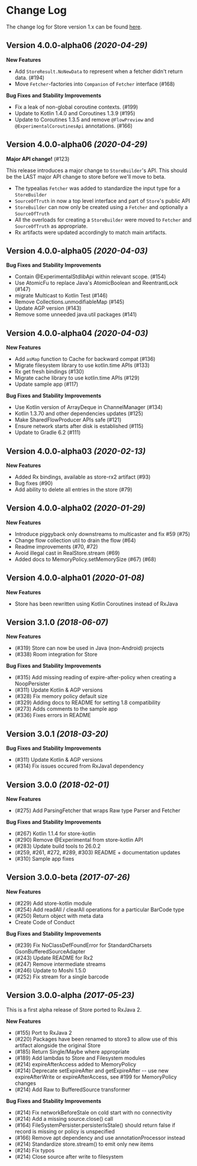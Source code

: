 Change Log
==========

The change log for Store version 1.x can be found [here](https://github.com/NYTimes/Store/blob/develop/CHANGELOG.md).

Version 4.0.0-alpha06 *(2020-04-29)*
----------------------------
**New Features**
* Add `StoreResult.NoNewData` to represent when a fetcher didn't return data. (#194)
* Move `Fetcher`-factories into `Companion` of `Fetcher` interface (#168)

**Bug Fixes and Stability Improvements**
* Fix a leak of non-global coroutine contexts. (#199)
* Update to Kotlin 1.4.0 and Coroutines 1.3.9 (#195)
* Update to Coroutines 1.3.5 and remove `@FlowPreview` and `@ExperimentalCoroutinesApi` annotations. (#166)

Version 4.0.0-alpha06 *(2020-04-29)*
----------------------------
**Major API change!** (#123)

This release introduces a major change to `StoreBuilder`'s API. This should be the LAST major API change to store before we'll move to beta.
* The typealias `Fetcher` was added to standardize the input type for a `StoreBuilder`
* `SourceOfTruth` in now a top level interface and part of `Store`'s public API
* `StoreBuilder` can now only be created using a `Fetcher` and optionally a `SourceOfTruth`
* All the overloads for creating a `StoreBuilder` were moved to `Fetcher` and `SourceOfTruth` as appropriate.
* Rx artifacts were updated accordingly to match main artifacts.

Version 4.0.0-alpha05 *(2020-04-03)*
----------------------------

**Bug Fixes and Stability Improvements**
* Contain @ExperimentalStdlibApi within relevant scope. (#154)
* Use AtomicFu to replace Java's AtomicBoolean and ReentrantLock (#147)
* migrate Multicast to Kotlin Test (#146)
* Remove Collections.unmodifiableMap (#145)
* Update AGP version (#143)
* Remove some unneeded java.util packages (#141)

Version 4.0.0-alpha04 *(2020-04-03)*
----------------------------

**New Features**
* Add `asMap` function to Cache for backward compat (#136)
* Migrate filesystem library to use kotlin.time APIs (#133)
* Rx get fresh bindings (#130)
* Migrate cache library to use kotlin.time APIs (#129)
* Update sample app (#117)

**Bug Fixes and Stability Improvements**
* Use Kotlin version of ArrayDeque in ChannelManager (#134)
* Kotlin 1.3.70 and other dependencies updates (#125)
* Make SharedFlowProducer APIs safe (#121)
* Ensure network starts after disk is established (#115)
* Update to Gradle 6.2 (#111)

Version 4.0.0-alpha03 *(2020-02-13)*
----------------------------

**New Features**
* Added Rx bindings, available as store-rx2 artifact (#93)
* Bug fixes (#90)
* Add ability to delete all entries in the store (#79)

Version 4.0.0-alpha02 *(2020-01-29)*
----------------------------

**New Features**
* Introduce piggyback only downstreams to multicaster and fix #59 (#75)
* Change flow collection util to drain the flow (#64)
* Readme improvements (#70, #72)
* Avoid illegal cast in RealStore.stream (#69)
* Added docs to MemoryPolicy.setMemorySize (#67) (#68)

Version 4.0.0-alpha01 *(2020-01-08)*
----------------------------

**New Features**
* Store has been rewritten using Kotlin Coroutines instead of RxJava

Version 3.1.0 *(2018-06-07)*
----------------------------

**New Features**

* (#319) Store can now be used in Java (non-Android) projects
* (#338) Room integration for Store

**Bug Fixes and Stability Improvements**

* (#315) Add missing reading of expire-after-policy when creating a NoopPersister
* (#311) Update Kotlin & AGP versions
* (#328) Fix memory policy default size
* (#329) Adding docs to README for setting 1.8 compatibility
* (#273) Adds comments to the sample app
* (#336) Fixes errors in README

Version 3.0.1 *(2018-03-20)*
----------------------------

**Bug Fixes and Stability Improvements**

* (#311) Update Kotlin & AGP versions
* (#314) Fix issues occured from RxJava1 dependency

Version 3.0.0 *(2018-02-01)*
----------------------------

**New Features**

* (#275) Add ParsingFetcher that wraps Raw type Parser and Fetcher

**Bug Fixes and Stability Improvements**

* (#267) Kotlin 1.1.4 for store-kotlin 
* (#290) Remove @Experimental from store-kotlin API
* (#283) Update build tools to 26.0.2
* (#259, #261, #272, #289, #303) README + documentation updates
* (#310) Sample app fixes

Version 3.0.0-beta *(2017-07-26)*
----------------------------

**New Features**

* (#229) Add store-kotlin module
* (#254) Add readAll / clearAll operations for a particular BarCode type
* (#250) Return object with meta data
* Create Code of Conduct

**Bug Fixes and Stability Improvements**

* (#239) Fix NoClassDefFoundError for StandardCharsets GsonBufferedSourceAdapter
* (#243) Update README for Rx2
* (#247) Remove intermediate streams
* (#246) Update to Moshi 1.5.0
* (#252) Fix stream for a single barcode

Version 3.0.0-alpha *(2017-05-23)*
----------------------------

This is a first alpha release of Store ported to RxJava 2.

**New Features**

* (#155) Port to RxJava 2
* (#220) Packages have been renamed to store3 to allow use of this artifact alongside the original Store
* (#185) Return Single/Maybe where appropriate
* (#189) Add lambdas to Store and Filesystem modules
* (#214) expireAfterAccess added to MemoryPolicy
* (#214) Deprecate setExpireAfter and getExpireAfter -- use new expireAfterWrite or expireAfterAccess, see #199 for 
MemoryPolicy changes
* (#214) Add Raw to BufferedSource transformer


**Bug Fixes and Stability Improvements**

* (#214) Fix networkBeforeStale on cold start with no connectivity
* (#214) Add a missing source.close() call
* (#164) FileSystemPersister.persisterIsStale() should return false if record is missing or policy is unspecified
* (#166) Remove apt dependency and use annotationProcessor instead
* (#214) Standardize store.stream() to emit only new items
* (#214) Fix typos
* (#214) Close source after write to filesystem